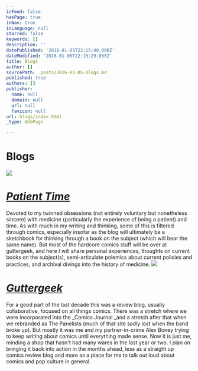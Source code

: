 ```yaml
---
inFeed: false
hasPage: true
inNav: true
inLanguage: null
starred: false
keywords: []
description: ''
datePublished: '2016-01-05T22:15:40.000Z'
dateModified: '2016-01-05T22:15:29.055Z'
title: Blogs
author: []
sourcePath: _posts/2016-01-05-blogs.md
published: true
authors: []
publisher:
  name: null
  domain: null
  url: null
  favicon: null
url: blogs/index.html
_type: WebPage

---
```

# Blogs
![](https://s3-us-west-2.amazonaws.com/the-grid-img/p/d8fe66055a3bf1e754a2a20e9323606c29fc4d2e.jpg)

# _[Patient Time][0]_

Devoted to my twinned obsessions (not entirely voluntary but nonetheless sincere) with medicine (particularly the experience of being a patient) and time. As with much in my writing and thinking, some of this is filtered through comics, especially insofar as the blog will ultimately be a sketchbook for thinking through a book on the subject (which will bear the same name). But most of the hardcore comics stuff will be over at guttergeek, and here I will share personal experiences, thoughts on current books on the subject(s), semi-articulate polemics about current policies and practices, and archival divings into the history of medicine.
![](https://the-grid-user-content.s3-us-west-2.amazonaws.com/d7d56080-dd2f-4ba9-a565-1dc3773c0b06.jpg)

# _[Guttergeek][1]_

For a good part of the last decade this was a review blog, usually collaborative, focused on all things comics. There was a stretch where we were incorporated into the _Comics Journal _and a stretch after that when we rebranded as The Panelists (much of that site sadly lost when the band broke up). But mostly it was me and my partner-in-crime Alex Boney trying to keep writing about comics until everything made sense. Now it is just me, minding a shop that hasn't had many wares in the last year or two. I plan on bringing it back into action in the months ahead, less as a straight up comics review blog and more as a place for me to talk out loud about comics and pop culture in general.

[0]: null
[1]: http://guttergeek.com/